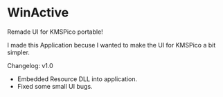 # WinActive
Remade UI for KMSPico portable!

I made this Application becuse I wanted to make the UI for KMSPico a bit simpler.


Changelog:
v1.0
- Embedded Resource DLL into application.
- Fixed some small UI bugs.
